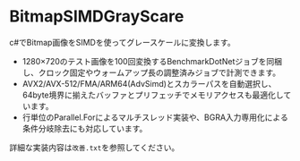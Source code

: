 # BitmapSIMDGrayScare

c#でBitmap画像をSIMDを使ってグレースケールに変換します。

- 1280×720のテスト画像を100回変換するBenchmarkDotNetジョブを同梱し、クロック固定やウォームアップ長の調整済みジョブで計測できます。
- AVX2/AVX-512/FMA/ARM64(AdvSimd)とスカラーパスを自動選択し、64byte境界に揃えたバッファとプリフェッチでメモリアクセスも最適化しています。
- 行単位のParallel.Forによるマルチスレッド実装や、BGRA入力専用化による条件分岐除去にも対応しています。

詳細な実装内容は`改善.txt`を参照してください。
